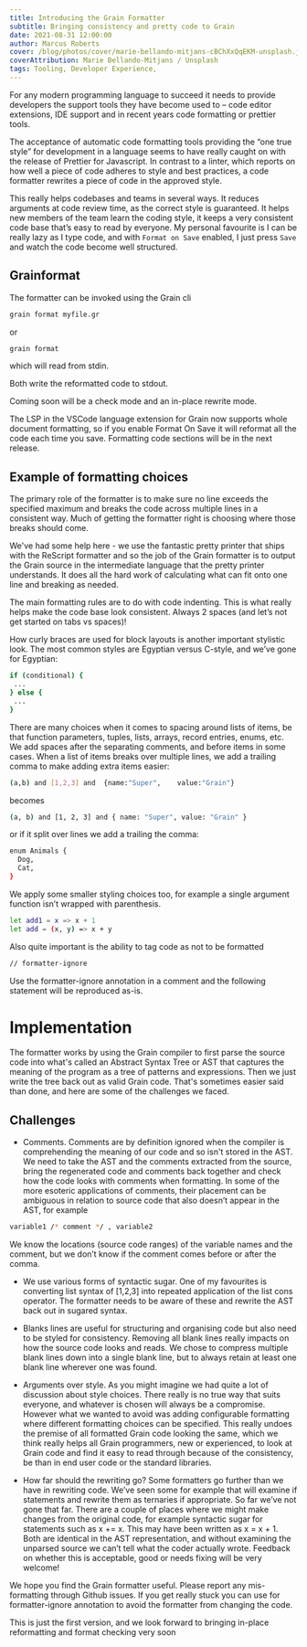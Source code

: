 ```yaml
---
title: Introducing the Grain Formatter
subtitle: Bringing consistency and pretty code to Grain
date: 2021-08-31 12:00:00
author: Marcus Roberts
cover: /blog/photos/cover/marie-bellando-mitjans-cBChXxQqEKM-unsplash.jpg
coverAttribution: Marie Bellando-Mitjans / Unsplash
tags: Tooling, Developer Experience, 
---
```


For any modern programming language to succeed it needs to provide developers the support tools they have become used to – code editor extensions, IDE support and in recent years code formatting or prettier tools.

The acceptance of automatic code formatting tools providing the “one true style” for development in a language seems to have really caught on with the release of Prettier for Javascript. In contrast to a linter, which reports on how well a piece of code adheres to style and best practices, a code formatter rewrites a piece of code in the approved style.

This really helps codebases and teams in several ways. It reduces arguments at code review time, as the correct style is guaranteed. It helps new members of the team learn the coding style, it keeps a very consistent code base that’s easy to read by everyone. My personal favourite is I can be really lazy as I type code, and with `Format on Save` enabled, I just press `Save` and watch the code become well structured.


## Grainformat

The formatter can be invoked using the Grain cli

```sh
grain format myfile.gr
```

or 

```sh
grain format  
``` 

which will read from stdin.

Both write the reformatted code to stdout.

Coming soon will be a check mode and an in-place rewrite mode.

The LSP in the VSCode language extension for Grain now supports whole document formatting, so if you enable Format On Save it will reformat all the code each time you save.    Formatting code sections will be in the next release.


## Example of formatting choices

The primary role of the formatter is to make sure no line exceeds the specified maximum and breaks the code across multiple lines in a consistent way.  Much of getting the formatter right is choosing where those breaks should come.

We've had some help here - we use the fantastic pretty printer that ships with the ReScript formatter and so the job of the Grain formatter is to output the Grain source in the intermediate language that the pretty printer understands.  It does all the hard work of calculating what can fit onto one line and breaking as needed.

The main formatting rules are to do with code indenting.  This is what really helps make the code base look consistent.  Always 2 spaces (and let’s not get started on tabs vs spaces)!

How curly braces are used for block layouts is another important stylistic look.   The most common styles are Egyptian versus C-style, and we’ve gone for Egyptian:

```sh
if (conditional) {
 ...
} else {
 ...
}
```

There are many choices when it comes to spacing around lists of items, be that function parameters, tuples, lists, arrays, record entries, enums, etc.  We add spaces after the separating comments, and before items in some cases.   When a list of items breaks over multiple lines, we add a trailing comma to make adding extra items easier:

```sh
(a,b) and [1,2,3] and  {name:"Super",    value:"Grain"}
```

becomes
```sh
(a, b) and [1, 2, 3] and { name: "Super", value: "Grain" } 
```

or if it split over lines we add a trailing the comma:

```sh
enum Animals { 
  Dog, 
  Cat,
}
```


We apply some smaller styling choices too, for example a single argument function isn’t wrapped with parenthesis. 

```sh
let add1 = x => x + 1
let add = (x, y) => x + y
```

Also quite important is the ability to tag code as not to be formatted

```sh
// formatter-ignore
```

Use the formatter-ignore annotation in a comment and the following statement will be reproduced as-is.

# Implementation

The formatter works by using the Grain compiler to first parse the source code into what's called an Abstract Syntax Tree or AST that captures the meaning of the program as a tree of patterns and expressions.    Then we just write the tree back out as valid Grain code.  That's sometimes easier said than done, and here are some of the challenges we faced.


## Challenges

-	Comments.   Comments are by definition ignored when the compiler is comprehending the meaning of our code and so isn't stored in the AST.  We need to take the AST and the comments extracted from the source, bring the regenerated code and comments back together and check how the code looks with comments when formatting.   In some of the more esoteric applications of comments, their placement can be ambiguous in relation to source code that also doesn’t appear in the AST, for example

```sh
variable1 /* comment */ , variable2
```

We know the locations (source code ranges) of the variable names and the comment, but we don’t know if the comment comes before or after the comma.

-	We use various forms of syntactic sugar.  One of my favourites is converting list syntax of [1,2,3] into repeated application of the list cons operator.    The formatter needs to be aware of these and rewrite the AST back out in sugared syntax.

- Blanks lines are useful for structuring and organising code but also need to be styled for consistency.  Removing all blank lines really impacts on how the source code looks and reads.    We chose to compress multiple blank lines down into a single blank line, but to always retain at least one blank line wherever one was found.

-	Arguments over style.  As you might imagine we had quite a lot of discussion about style choices.  There really is no true way that suits everyone, and whatever is chosen will always be a compromise.   However what we wanted to avoid was adding configurable formatting where different formatting choices can be specified.  This really undoes the premise of all formatted Grain code looking the same, which we think really helps all Grain programmers, new or experienced, to look at Grain code and find it easy to read through because of the consistency, be than in end user code or the standard libraries.
-	How far should the rewriting go?   	Some formatters go further than we have in rewriting code.  We’ve seen some for example that will examine if statements and rewrite them as ternaries if appropriate.   So far we’ve not gone that far.   There are a couple of places where we might make changes from the original code, for example syntactic sugar for statements such as x += x.   This may have been written as x = x + 1.   Both are identical in the AST representation, and without examining the unparsed source we can’t tell what the coder actually wrote.  Feedback on whether this is acceptable, good or needs fixing will be very welcome!

We hope you find the Grain formatter useful.  Please report any mis-formatting through Github issues.  If you get really stuck you can use for formatter-ignore annotation to avoid the formatter from changing the code.

This is just the first version, and we look forward to bringing in-place reformatting and format checking very soon

